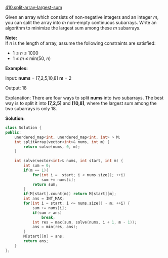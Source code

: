 [410.split-array-largest-sum](https://leetcode.com/problems/split-array-largest-sum/)  

Given an array which consists of non-negative integers and an integer _m_, you can split the array into _m_ non-empty continuous subarrays. Write an algorithm to minimize the largest sum among these _m_ subarrays.

**Note:**  
If _n_ is the length of array, assume the following constraints are satisfied:

*   1 ≤ _n_ ≤ 1000
*   1 ≤ _m_ ≤ min(50, _n_)

**Examples:**

Input:
**nums** = \[7,2,5,10,8\]
**m** = 2

Output:
18

Explanation:
There are four ways to split **nums** into two subarrays.
The best way is to split it into **\[7,2,5\]** and **\[10,8\]**,
where the largest sum among the two subarrays is only 18.  



**Solution:**  

```cpp
class Solution {
public:
    unordered_map<int, unordered_map<int, int> > M;
    int splitArray(vector<int>& nums, int m) {
        return solve(nums, 0, m);
    }
    
    int solve(vector<int>& nums, int start, int m) {
        int sum = 0;
        if(m == 1){
            for(int i =  start; i < nums.size(); ++i)
                sum += nums[i];
            return sum;
        }
        if(M[start].count(m)) return M[start][m];
        int ans = INT_MAX;
        for(int i = start; i <= nums.size() - m; ++i) {
            sum += nums[i];
            if(sum > ans)
                break;
            int res = max(sum, solve(nums, i + 1, m - 1));
            ans = min(res, ans);
        }
        M[start][m] = ans;
        return ans;
    }
};
```
      
